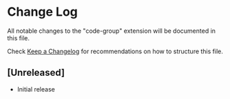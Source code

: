 # Change Log

All notable changes to the "code-group" extension will be documented in this file.

Check [Keep a Changelog](http://keepachangelog.com/) for recommendations on how to structure this file.

## [Unreleased]

- Initial release